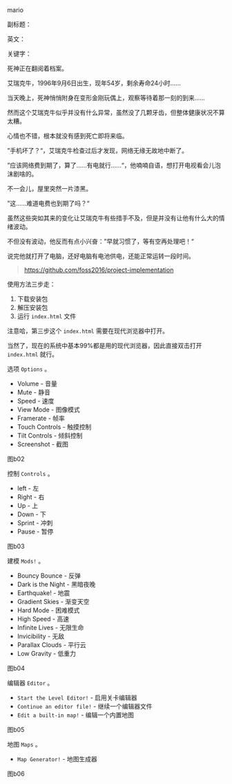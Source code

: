 mario

副标题：

英文：

关键字：





死神正在翻阅着档案。

艾瑞克牛，1996年9月6日出生，现年54岁，剩余寿命24小时……

当天晚上，死神悄悄附身在变形金刚玩偶上，观察等待着那一刻的到来……



然而这个艾瑞克牛似乎并没有什么异常，虽然没了几颗牙齿，但整体健康状况不算太糟。

心情也不错，根本就没有感到死亡即将来临。



”手机坏了？“，艾瑞克牛检查过后才发现，网络无缘无故地中断了。

”应该网络费到期了，算了……有电就行……“，他喃喃自语，想打开电视看会儿泡沫剧啥的。

不一会儿，屋里突然一片漆黑。

”这……难道电费也到期了吗？“

虽然这些突如其来的变化让艾瑞克牛有些措手不及，但是并没有让他有什么大的情绪波动。

不但没有波动，他反而有点小兴奋：”早就习惯了，等有空再处理吧！“

说完他就打开了电脑，还好电脑有电池供电，还能正常运转一段时间。













> https://github.com/foss2016/project-implementation



使用方法三步走：

1. 下载安装包
2. 解压安装包
3. 运行 `index.html` 文件



注意哈，第三步这个 `index.html` 需要在现代浏览器中打开。

当然了，现在的系统中基本99%都是用的现代浏览器，因此直接双击打开 `index.html` 就行。



选项 `Options` 。

* Volume - 音量
* Mute - 静音
* Speed - 速度
* View Mode - 图像模式
* Framerate - 帧率
* Touch Controls - 触摸控制
* Tilt Controls - 倾斜控制
* Screenshot - 截图

图b02



控制 `Controls` 。

* left - 左
* Right - 右
* Up - 上
* Down - 下
* Sprint - 冲刺
* Pause - 暂停

图b03



建模 `Mods!` 。

* Bouncy Bounce - 反弹
* Dark is the Night - 黑暗夜晚
* Earthquake! - 地震
* Gradient Skies - 渐变天空
* Hard Mode - 困难模式
* High Speed - 高速
* Infinite Lives - 无限生命
* Invicibility - 无敌
* Parallax Clouds - 平行云
* Low Gravity - 低重力

图b04



编辑器 `Editor` 。

* `Start the Level Editor!` - 启用关卡编辑器
* `Continue an editor file!` - 继续一个编辑器文件
* `Edit a built-in map!` - 编辑一个内置地图

图b05



地图 `Maps` 。

* `Map Generator!` - 地图生成器

图b06









